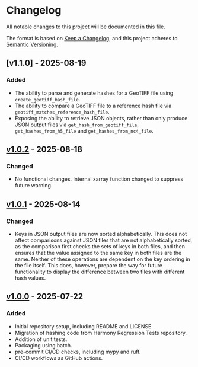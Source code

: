 # Changelog

All notable changes to this project will be documented in this file.

The format is based on [Keep a Changelog](https://keepachangelog.com/en/1.1.0/),
and this project adheres to [Semantic Versioning](https://semver.org/spec/v2.0.0.html).

## [v1.1.0] - 2025-08-19

### Added

- The ability to parse and generate hashes for a GeoTIFF file using
  `create_geotiff_hash_file`.
- The ability to compare a GeoTIFF file to a reference hash file via
  `geotiff_matches_reference_hash_file`.
- Exposing the ability to retrieve JSON objects, rather than only produce JSON
  output files via `get_hash_from_geotiff_file`, `get_hashes_from_h5_file` and
  `get_hashes_from_nc4_file`.

## [v1.0.2] - 2025-08-18

### Changed

- No functional changes. Internal xarray function changed to suppress future warning.

## [v1.0.1] - 2025-08-14

### Changed

- Keys in JSON output files are now sorted alphabetically. This does not affect
  comparisons against JSON files that are not alphabetically sorted, as the
  comparison first checks the sets of keys in both files, and then ensures that
  the value assigned to the same key in both files are the same. Neither of
  these operations are dependent on the key ordering in the file itself. This
  does, however, prepare the way for future functionality to display the
  difference between two files with different hash values.

## [v1.0.0] - 2025-07-22

### Added

- Initial repository setup, including README and LICENSE.
- Migration of hashing code from Harmony Regression Tests repository.
- Addition of unit tests.
- Packaging using hatch.
- pre-commit CI/CD checks, including mypy and ruff.
- CI/CD workflows as GitHub actions.

[v1.0.2]: https://github.com/nasa/earthdata-hashdiff/releases/tag/1.0.2
[v1.0.1]: https://github.com/nasa/earthdata-hashdiff/releases/tag/1.0.1
[v1.0.0]: https://github.com/nasa/earthdata-hashdiff/releases/tag/1.0.0
